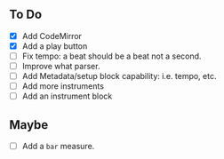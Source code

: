 ## To Do
- [X] Add CodeMirror
- [X] Add a play button
- [ ] Fix tempo: a beat should be a beat not a second.
- [ ] Improve what parser.
- [ ] Add Metadata/setup block capability: i.e. tempo, etc.
- [ ] Add more instruments
- [ ] Add an instrument block

## Maybe
- [ ] Add a `bar` measure.
